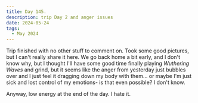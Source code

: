 ```yaml
---
title: Day 145.
description: trip Day 2 and anger issues
date: 2024-05-24
tags: 
  - May 2024
---
```


Trip finished with no other stuff to comment on. Took some good pictures, but I can't really share it here. We go back home a bit early, and I don't know why, but I thought I'll have some good time finally playing *Wuthering Waves* and grind, but it seems like the anger from yesterday just bubbles over and I just feel it dragging down my body with them... or maybe I'm just sick and lost control of my emotions- is that even possible? I don't know.

Anyway, low energy at the end of the day. I hate it.